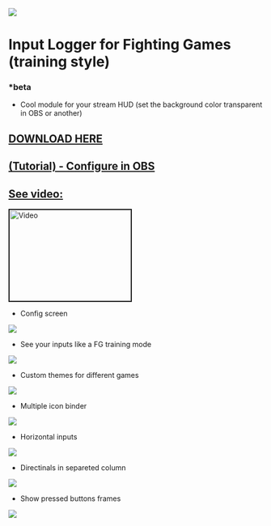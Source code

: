 

![](https://raw.githubusercontent.com/lucasteles/FGInputLogger/master/FGInputLogger/img/ico.png)
# Input Logger for Fighting Games (training style)
### *beta

- Cool module for your stream HUD (set the background color transparent in OBS or another)

## [DOWNLOAD HERE](https://lucasteles.github.io/assets/FGInputLogger.zip)
## [(Tutorial) - Configure in OBS](https://github.com/lucasteles/FGInputLogger/blob/master/OBS_Tutorial.md)
## [See video:](https://www.youtube.com/watch?v=HHRY8DZ0cP4)
<a href="http://www.youtube.com/watch?feature=player_embedded&v=HHRY8DZ0cP4
" target="_blank"><img src="http://img.youtube.com/vi/HHRY8DZ0cP4/0.jpg" 
alt="Video" width="240" height="180" border="2" /></a>


- Config screen

![](https://raw.githubusercontent.com/lucasteles/FGInputLogger/master/FGInputLogger/img/conf.png)

- See your inputs like a FG training mode

![](https://raw.githubusercontent.com/lucasteles/FGInputLogger/master/FGInputLogger/img/print.png)

- Custom themes for different games

![](https://raw.githubusercontent.com/lucasteles/FGInputLogger/master/FGInputLogger/img/print2.png)

- Multiple icon binder

![](https://raw.githubusercontent.com/lucasteles/FGInputLogger/master/FGInputLogger/img/print3.png)


- Horizontal inputs

![](https://raw.githubusercontent.com/lucasteles/FGInputLogger/master/FGInputLogger/img/horiz.png)

- Directinals in separeted column

![](https://raw.githubusercontent.com/lucasteles/FGInputLogger/master/FGInputLogger/img/print4.png)

- Show pressed buttons frames 

![](https://raw.githubusercontent.com/lucasteles/FGInputLogger/master/FGInputLogger/img/print5.png)



